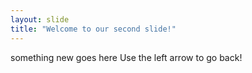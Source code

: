 ```yaml
---
layout: slide
title: "Welcome to our second slide!"
---
```

something new goes here
Use the left arrow to go back!
